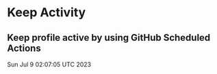 # Keep Activity 
Keep profile active by using GitHub Scheduled Actions
--- 
Sun Jul  9 02:07:05 UTC 2023